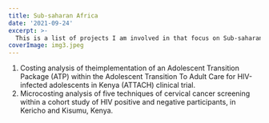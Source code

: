 ```yaml
---
title: Sub-saharan Africa
date: '2021-09-24'
excerpt: >- 
  This is a list of projects I am involved in that focus on Sub-saharan Africa.
coverImage: img3.jpeg
---
```

1.  Costing analysis of theimplementation of an Adolescent Transition Package (ATP) within the Adolescent Transition To Adult Care for HIV-infected adolescents in Kenya (ATTACH) clinical trial.
2.  Microcosting analysis of five techniques of cervical cancer screening within a cohort study of HIV positive and negative participants, in Kericho and Kisumu, Kenya.